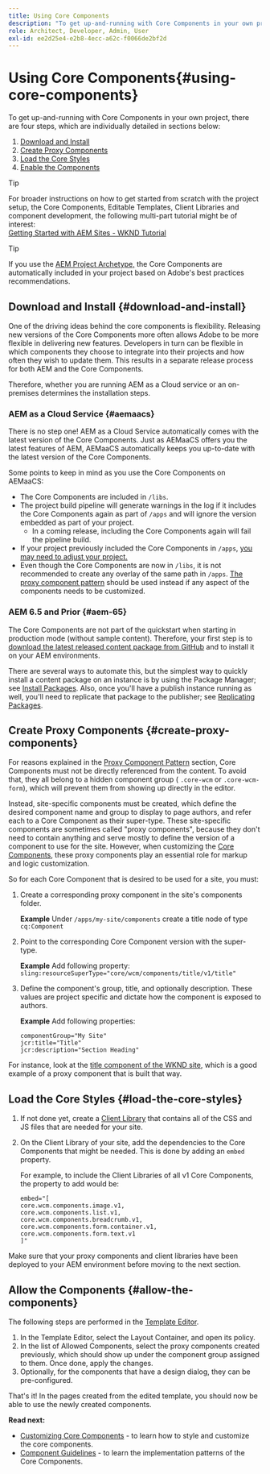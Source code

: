 ```yaml
---
title: Using Core Components
description: "To get up-and-running with Core Components in your own project, there are three steps to follow: download and install, create proxy components, load the core styles, and allow the components on your templates."
role: Architect, Developer, Admin, User
exl-id: ee2d25e4-e2b8-4ecc-a62c-f0066de2bf2d
---
```

# Using Core Components{#using-core-components}

To get up-and-running with Core Components in your own project, there are four steps, which are individually detailed in sections below:

1. [Download and Install](#download-and-install)
1. [Create Proxy Components](#create-proxy-components)
1. [Load the Core Styles](#load-the-core-styles)
1. [Enable the Components](#allow-the-components)

>[!TIP]
>
>For broader instructions on how to get started from scratch with the project setup, the Core Components, Editable Templates, Client Libraries and component development, the following multi-part tutorial might be of interest:  
>[Getting Started with AEM Sites - WKND Tutorial](https://experienceleague.adobe.com/docs/experience-manager-learn/getting-started-wknd-tutorial-develop/overview.html)

>[!TIP]
>
>If you use the [AEM Project Archetype,](/help/developing/archetype/overview.md) the Core Components are automatically included in your project based on Adobe's best practices recommendations.

## Download and Install {#download-and-install}

One of the driving ideas behind the core components is flexibility. Releasing new versions of the Core Components more often allows Adobe to be more flexible in delivering new features. Developers in turn can be flexible in which components they choose to integrate into their projects and how often they wish to update them. This results in a separate release process for both AEM and the Core Components.

Therefore, whether you are running AEM as a Cloud service or an on-premises determines the installation steps.

### AEM as a Cloud Service {#aemaacs}

There is no step one! AEM as a Cloud Service automatically comes with the latest version of the Core Components. Just as AEMaaCS offers you the latest features of AEM, AEMaaCS automatically keeps you up-to-date with the latest version of the Core Components.

Some points to keep in mind as you use the Core Components on AEMaaCS:

* The Core Components are included in `/libs`.
* The project build pipeline will generate warnings in the log if it includes the Core Components again as part of `/apps` and will ignore the version embedded as part of your project.
  * In a coming release, including the Core Components again will fail the pipeline build.
* If your project previously included the Core Components in `/apps`, [you may need to adjust your project.](/help/developing/overview.md#via-aemaacs)
* Even though the Core Components are now in `/libs`, it is not recommended to create any overlay of the same path in `/apps`. [The proxy component pattern](/help/developing/guidelines.md#proxy-component-pattern) should be used instead if any aspect of the components needs to be customized.

### AEM 6.5 and Prior {#aem-65}

The Core Components are not part of the quickstart when starting in production mode (without sample content). Therefore, your first step is to [download the latest released content package from GitHub](https://github.com/adobe/aem-core-wcm-components/releases/latest) and to install it on your AEM environments.

There are several ways to automate this, but the simplest way to quickly install a content package on an instance is by using the Package Manager; see [Install Packages](https://experienceleague.adobe.com/docs/experience-manager-65/administering/contentmanagement/package-manager.html#installing-packages). Also, once you'll have a publish instance running as well, you'll need to replicate that package to the publisher; see [Replicating Packages](https://experienceleague.adobe.com/docs/experience-manager-65/administering/contentmanagement/package-manager.html#replicating-packages).

## Create Proxy Components {#create-proxy-components}

For reasons explained in the [Proxy Component Pattern](/help/developing/guidelines.md#proxy-component-pattern) section, Core Components must not be directly referenced from the content. To avoid that, they all belong to a hidden component group ( `.core-wcm` or `.core-wcm-form`), which will prevent them from showing up directly in the editor.

Instead, site-specific components must be created, which define the desired component name and group to display to page authors, and refer each to a Core Component as their super-type. These site-specific components are sometimes called "proxy components", because they don't need to contain anything and serve mostly to define the version of a component to use for the site. However, when customizing the [Core Components](/help/developing/customizing.md), these proxy components play an essential role for markup and logic customization.

So for each Core Component that is desired to be used for a site, you must:

1. Create a corresponding proxy component in the site's components folder.

   **Example**
   Under `/apps/my-site/components` create a title node of type `cq:Component`

1. Point to the corresponding Core Component version with the super-type.

   **Example**
   Add following property:  
   `sling:resourceSuperType="core/wcm/components/title/v1/title"`

1. Define the component's group, title, and optionally description. These values are project specific and dictate how the component is exposed to authors.

   **Example**
   Add following properties:

   ```shell
   componentGroup="My Site"
   jcr:title="Title"  
   jcr:description="Section Heading"
   ```

For instance, look at the [title component of the WKND site](https://github.com/adobe/aem-guides-wknd/blob/master/ui.apps/src/main/content/jcr_root/apps/wknd/components/title/.content.xml), which is a good example of a proxy component that is built that way.

## Load the Core Styles {#load-the-core-styles}

1. If not done yet, create a [Client Library](https://experienceleague.adobe.com/docs/experience-manager-cloud-service/implementing/developing/full-stack/clientlibs.html) that contains all of the CSS and JS files that are needed for your site.
1. On the Client Library of your site, add the dependencies to the Core Components that might be needed. This is done by adding an `embed` property.

   For example, to include the Client Libraries of all v1 Core Components, the property to add would be:

   ```shell
   embed="[  
   core.wcm.components.image.v1,  
   core.wcm.components.list.v1,  
   core.wcm.components.breadcrumb.v1,  
   core.wcm.components.form.container.v1,  
   core.wcm.components.form.text.v1  
   ]"
   ```

Make sure that your proxy components and client libraries have been deployed to your AEM environment before moving to the next section.

## Allow the Components {#allow-the-components}

The following steps are performed in the [Template Editor](https://experienceleague.adobe.com/docs/experience-manager-cloud-service/sites/authoring/features/templates.html).

1. In the Template Editor, select the Layout Container, and open its policy.
1. In the list of Allowed Components, select the proxy components created previously, which should show up under the component group assigned to them. Once done, apply the changes.
1. Optionally, for the components that have a design dialog, they can be pre-configured.

That's it! In the pages created from the edited template, you should now be able to use the newly created components.

**Read next:**

* [Customizing Core Components](/help/developing/customizing.md) - to learn how to style and customize the core components.
* [Component Guidelines](/help/developing/guidelines.md) - to learn the implementation patterns of the Core Components.
